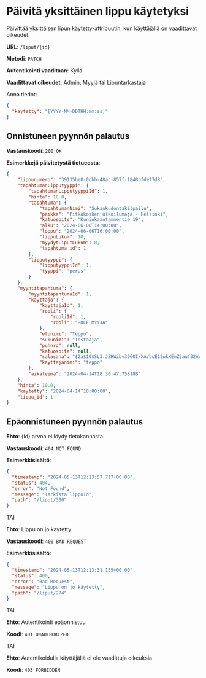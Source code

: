 # Päivitä yksittäinen lippu käytetyksi

Päivittää yksittäisen lipun käytetty-attribuutin, kun käyttäjällä on vaadittavat oikeudet.

**URL**: `/liput/{id}`

**Metodi**: `PATCH`

**Autentikointi vaaditaan**: Kyllä

**Vaadittavat oikeudet**: Admin, Myyjä tai Lipuntarkastaja

Anna tiedot:

```json
{
  "kaytetty": "[YYYY-MM-DDTHH:mm:ss]"
}
```

## Onnistuneen pyynnön palautus

**Vastauskoodi**: `200 OK`

**Esimerkkejä päivitetystä tietueesta**:

```Json
{
    "lippunumero": "39135be8-0cbb-48ac-857f-1840bfdef7d8",
    "tapahtumanLipputyyppi": {
        "tapahtumanLipputyyppiId": 1,
        "hinta": 10.0,
        "tapahtuma": {
            "tapahtumanNimi": "Sukankudontakilpailu",
            "paikka": "Pitkäkosken ulkoilumaja - Helsinki",
            "katuosoite": "Kuninkaantammentie 19",
            "alku": "2024-06-06T14:00:00",
            "loppu": "2024-06-06T16:00:00",
            "lippuLukum": 10,
            "myydytLiputLukum": 0,
            "tapahtuma_id": 1
        },
        "lipputyyppi": {
            "lipputyyppiId": 1,
            "tyyppi": "perus"
        }
    },
    "myyntitapahtuma": {
        "myyntitapahtumaId": 1,
        "kayttaja": {
            "kayttajaId": 1,
            "rooli": {
                "rooliId": 1,
                "rooli": "ROLE_MYYJA"
            },
            "etunimi": "Teppo",
            "sukunimi": "Testaaja",
            "puhnro": null,
            "katuosoite": null,
            "salasana": "$2a$10$SL3.JZHWibv3060I/XA/buE12wkXEmZ5auf32AW9fXPxWGyeIQzQe",
            "kayttajanimi": "teppo"
        },
        "aikaleima": "2024-04-14T18:30:47.758188"
    },
    "hinta": 10.0,
    "kaytetty": "2024-04-14T18:00:00",
    "lippu_id": 1
}
```

## Epäonnistuneen pyynnön palautus

**Ehto**: {id} arvoa ei löydy tietokannasta.

**Vastauskoodi**: `404 NOT FOUND`

**Esimerkkisisältö**:

```json
{
  "timestamp": "2024-05-13T12:13:57.717+00:00",
  "status": 404,
  "error": "Not Found",
  "message": "Tarkista lippuId",
  "path": "/liput/300"
}
```

TAI

**Ehto**: Lippu on jo kaytetty

**Vastauskoodi**: `400 BAD REQUEST`

**Esimerkkisisältö**:

```json
{
  "timestamp": "2024-05-13T12:13:31.155+00:00",
  "status": 400,
  "error": "Bad Request",
  "message": "Lippu on jo käytetty",
  "path": "/liput/274"
}
```

TAI

**Ehto**: Autentikointi epäonnistuu

**Koodi**: `401 UNAUTHORIZED`

TAI

**Ehto**: Autentikoidulla käyttäjällä ei ole vaadittuja oikeuksia

**Koodi**: `403 FORBIDDEN`

